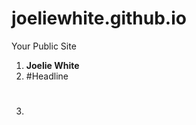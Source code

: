 joeliewhite.github.io
=====================

Your Public Site

1. **Joelie White**
2. #Headline <h1>
3. 
